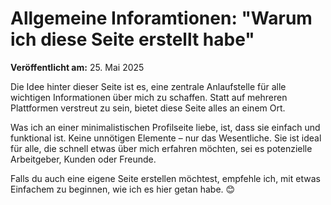 # Allgemeine Inforamtionen: "Warum ich diese Seite erstellt habe"

**Veröffentlicht am:** 25. Mai 2025

Die Idee hinter dieser Seite ist es, eine zentrale Anlaufstelle für alle wichtigen Informationen über mich zu schaffen. Statt auf mehreren Plattformen verstreut zu sein, bietet diese Seite alles an einem Ort.

Was ich an einer minimalistischen Profilseite liebe, ist, dass sie einfach und funktional ist. Keine unnötigen Elemente – nur das Wesentliche. Sie ist ideal für alle, die schnell etwas über mich erfahren möchten, sei es potenzielle Arbeitgeber, Kunden oder Freunde.

Falls du auch eine eigene Seite erstellen möchtest, empfehle ich, mit etwas Einfachem zu beginnen, wie ich es hier getan habe. 😊

